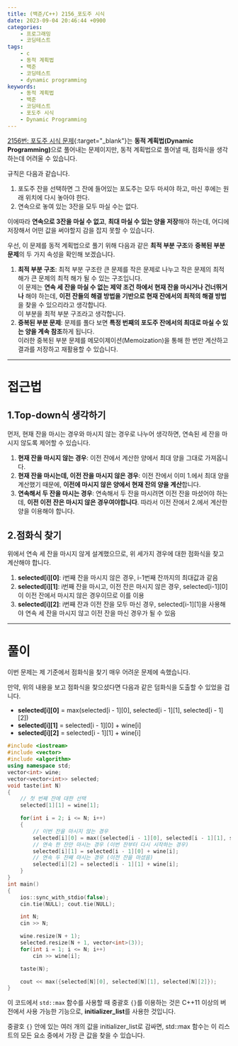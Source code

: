 ```yaml
---
title: (백준/C++) 2156_포도주 시식
date: 2023-09-04 20:46:44 +0900
categories:
    - 프로그래밍
    - 코딩테스트
tags:
    - c
    - 동적 계획법
    - 백준
    - 코딩테스트
    - dynamic programming
keywords:
    - 동적 계획법
    - 백준
    - 코딩테스트
    - 포도주 시식
    - Dynamic Programming
---
```


[2156번: 포도주 시식 문제](https://www.acmicpc.net/problem/2156){:target="_blank"}는 <span class="keyword">**동적 계획법(Dynamic Programming)**</span>으로 풀어내는 문제이지만, 동적 계획법으로 풀어낼 때, 점화식을 생각하는데 어려울 수 있습니다.

규칙은 다음과 같습니다.

1. 포도주 잔을 선택하면 그 잔에 들어있는 포도주는 모두 마셔야 하고, 마신 후에는 원래 위치에 다시 놓아야 한다.
2. 연속으로 놓여 있는 3잔을 모두 마실 수는 없다.

이에따라 **연속으로 3잔을 마실 수 없고**, **최대 마실 수 있는 양을 저장**해야 하는데, 어디에 저장해서 어떤 값을 써야할지 감을 잡지 못할 수 있습니다.

우선, 이 문제를 동적 계획법으로 풀기 위해 다음과 같은 **최적 부분 구조**와 **중복된 부분 문제**의 두 가지 속성을 확인해 보겠습니다.

1. **최적 부분 구조**: 최적 부분 구조란 큰 문제를 작은 문제로 나누고 작은 문제의 최적 해가 큰 문제의 최적 해가 될 수 있는 구조입니다. <br> 이 문제는 <span class="font_highlight">**연속 세 잔을 마실 수 없는 제약 조건 하에서 현재 잔을 마시거나 건너뛰거나**</span> 해야 하는데, <span class="font_highlight">**이전 잔들의 해결 방법을 기반으로 현재 잔에서의 최적의 해결 방법**</span>을 찾을 수 있으리라고 생각합니다. <br> 이 부분을 최적 부분 구조라고 생각합니다.
2. **중복된 부분 문제**: 문제를 풀다 보면 **특정 번째의 포도주 잔에서의 최대로 마실 수 있는 양을 계속 참조**하게 됩니다. <br> 이러한 중복된 부분 문제를 메모이제이션(Memoization)을 통해 한 번만 계산하고 결과를 저장하고 재활용할 수 있습니다. 

---

# 접근법

## 1.Top-down식 생각하기

먼저, 현재 잔을 마시는 경우와 마시지 않는 경우로 나누어 생각하면, 연속된 세 잔을 마시지 않도록 제어할 수 있습니다.

1. <span class="important">**현재 잔을 마시지 않는 경우**</span>: 이전 잔에서 계산한 양에서 최대 양을 그대로 가져옵니다.
2. <span class="important">**현재 잔을 마시는데, 이전 잔을 마시지 않은 경우**</span>: 이전 잔에서 이미 1.에서 최대 양을 계산했기 때문에, **이전에 마시지 않은 양에서 현재 잔의 양을 계산**합니다.
3. <span class="important">**연속해서 두 잔을 마시는 경우**</span>: 연속해서 두 잔을 마시려면 이전 잔을 마셨어야 하는데, **이전 이전 잔은 마시지 않은 경우여야합니다**. 따라서 이전 잔에서 2.에서 계산한 양을 이용해야 합니다.

## 2.점화식 찾기

위에서 연속 세 잔을 마시지 않게 설계했으므로, 위 세가지 경우에 대한 점화식을 찾고 계산해야 합니다.

1. **selected[i][0]**: i번째 잔을 마시지 않은 경우, i-1번째 잔까지의 최대값과 같음
2. **selected[i][1]**: i번째 잔을 마시고, 이전 잔은 마시지 않은 경우, selected[i-1][0]이 이전 잔에서 마시지 않은 경우이므로 이를 이용
3. **selected[i][2]**: i번째 잔과 이전 잔을 모두 마신 경우, selected[i-1][1]을 사용해야 연속 세 잔을 마시지 않고 이전 잔을 마신 경우가 될 수 있음

---

# 풀이

이번 문제는 제 기준에서 점화식을 찾기 매우 어려운 문제에 속했습니다.

만약, 위의 내용을 보고 점화식을 찾으셨다면 다음과 같은 덤화식을 도출할 수 있었을 겁니다.

- **selected[i][0]** = max(selected[i - 1][0], selected[i - 1][1], selected[i - 1][2])
- **selected[i][1]** = selected[i - 1][0] + wine[i]
- **selected[i][2]** = selected[i - 1][1] + wine[i]

```cpp
#include <iostream>
#include <vector>
#include <algorithm>
using namespace std;
vector<int> wine;
vector<vector<int>> selected;
void taste(int N)
{
	// 첫 번째 잔에 대한 선택
	selected[1][1] = wine[1];

	for(int i = 2; i <= N; i++)
	{
		// 이번 잔을 마시지 않는 경우
		selected[i][0] = max({selected[i - 1][0], selected[i - 1][1], selected[i - 1][2]});
		// 연속 한 잔만 마시는 경우 (이번 잔부터 다시 시작하는 경우)
		selected[i][1] = selected[i - 1][0] + wine[i];
		// 연속 두 잔째 마시는 경우 (이전 잔을 마셨음)
		selected[i][2] = selected[i - 1][1] + wine[i];
	}
}
int main()
{
	ios::sync_with_stdio(false);
	cin.tie(NULL); cout.tie(NULL);

	int N;
	cin >> N;

	wine.resize(N + 1);
	selected.resize(N + 1, vector<int>(3));
	for(int i = 1; i <= N; i++)
		cin >> wine[i];

	taste(N);

	cout << max({selected[N][0], selected[N][1], selected[N][2]});
}
```

이 코드에서 `std::max` 함수를 사용할 때 중괄호 `{}`를 이용하는 것은 C++11 이상의 버전에서 사용 가능한 기능으로, **initializer_list**를 사용한 것입니다.

중괄호 `{}` 안에 있는 여러 개의 값을 initializer_list로 감싸면, std::max 함수는 이 리스트의 모든 요소 중에서 가장 큰 값을 찾을 수 있습니다.